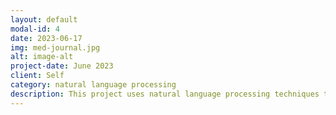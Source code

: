 ```yaml
---
layout: default
modal-id: 4
date: 2023-06-17
img: med-journal.jpg
alt: image-alt
project-date: June 2023
client: Self
category: natural language processing
description: This project uses natural language processing techniques to classify journal abstract into 5 different categories with approximately 60% accuracy. It includes a link to the original Kaggle dataset used in this project.
---
```


